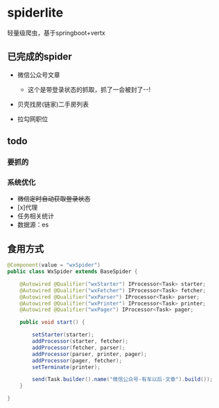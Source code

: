 # spiderlite
轻量级爬虫，基于springboot+vertx


## 已完成的spider

- 微信公众号文章
  - 这个是带登录状态的抓取，抓了一会被封了--!

- 贝壳找房(链家)二手房列表

- 拉勾网职位

## todo
 
### 要抓的




### 系统优化

- ~~微信定时自动获取登录状态~~
- [x]代理
- 任务相关统计
- 数据源：es 

## 食用方式
``` java
@Component(value = "wxSpider")
public class WxSpider extends BaseSpider {

    @Autowired @Qualifier("wxStarter") IProcessor<Task> starter;
    @Autowired @Qualifier("wxFetcher") IProcessor<Task> fetcher;
    @Autowired @Qualifier("wxParser") IProcessor<Task> parser;
    @Autowired @Qualifier("wxPrinter") IProcessor<Task> printer;
    @Autowired @Qualifier("wxPager") IProcessor<Task> pager;

    public void start() {

        setStarter(starter);
        addProcessor(starter, fetcher);
        addProcessor(fetcher, parser);
        addProcessor(parser, printer, pager);
        addProcessor(pager, fetcher);
        setTerminate(printer);

        send(Task.builder().name("微信公众号-有车以后-文章").build());
    }

}

```


